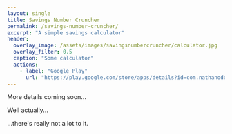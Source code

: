 ```yaml
---
layout: single
title: Savings Number Cruncher
permalink: /savings-number-cruncher/
excerpt: "A simple savings calculator"
header:
  overlay_image: /assets/images/savingsnumbercruncher/calculator.jpg
  overlay_filter: 0.5
  caption: "Some calculator"
  actions:
    - label: "Google Play"
      url: "https://play.google.com/store/apps/details?id=com.nathanodong.savings_number_cruncher"
---
```

More details coming soon...

Well actually...

...there's really not a lot to it.